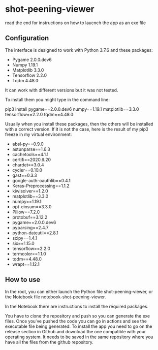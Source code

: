 # shot-peening-viewer
read the end for instructions on how to laucnch the app as an exe file
## Configuration

The interface is designed to work with Python 3.7.6 and these packages:
- Pygame 2.0.0.dev6
- Numpy 1.19.1
- Matplotlib 3.3.0
- Tensorflow 2.2.0
- Tqdm 4.48.0

It can work with different versions but it was not tested.

To install them you might type in the command line:

pip3 install pygame==2.0.0.dev6 numpy==1.19.1 matplotlib==3.3.0 tensorflow==2.2.0 tqdm==4.48.0

Usually when you install these packages, then the others will be installed with a correct version.
If it is not the case, here is the result of my pip3 freeze in my virtual environment:

- absl-py==0.9.0
- astunparse==1.6.3
- cachetools==4.1.1
- certifi==2020.6.20
- chardet==3.0.4
- cycler==0.10.0
- gast==0.3.3
- google-auth-oauthlib==0.4.1
- Keras-Preprocessing==1.1.2
- kiwisolver==1.2.0
- matplotlib==3.3.0
- numpy==1.19.1
- opt-einsum==3.3.0
- Pillow==7.2.0
- protobuf==3.12.2
- pygame==2.0.0.dev6
- pyparsing==2.4.7
- python-dateutil==2.8.1
- scipy==1.4.1
- six==1.15.0
- tensorflow==2.2.0
- termcolor==1.1.0
- tqdm==4.48.0
- wrapt==1.12.1

## How to use

In the root, you can either launch the Python file shot-peening-viewer, or the Notebook file notebook-shot-peening-viewer.

In the Notebook there are instructions to install the required packages.

You have to clone the repository and push so you can generate the exe files.
Once you've pushed the code you can go in actions and see the executable file being generated.
To install the app you need to go on the release section in Github and download the one compatible with your operating system.
It needs to be saved in the same repository where you have all the files from the github repository.